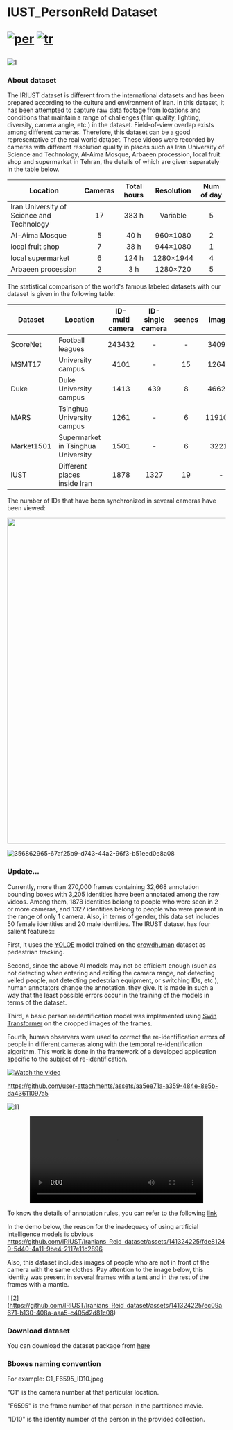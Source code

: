 # IUST_PersonReId Dataset   <p align="left">  [![per](https://img.shields.io/badge/lang-tr-red.svg)](https://https://github.com/ComputerVisionIUST/IUST_PersonReId/edit/main/README.md)  [![tr](https://img.shields.io/badge/lang-pr-yellow.svg)](https://github.com/aytakg/reid/blob/main/README.pr.md) </p>

![1](https://github.com/IRIUST/Iranians_Reid_dataset/assets/141324225/782122d5-235a-4314-9d81-7eceec56c960)

### About dataset

The IRIUST dataset is different from the international datasets and has been prepared according to the culture and environment of Iran. In this dataset, it has been attempted to capture raw data footage from locations and conditions that maintain a range of challenges (film quality, lighting, diversity, camera angle, etc.) in the dataset. Field-of-view overlap exists among different cameras. Therefore, this dataset can be a good representative of the real world dataset.
These videos were recorded by cameras with different resolution quality in places such as Iran University of Science and Technology, Al-Aima Mosque, Arbaeen procession, local fruit shop and supermarket in Tehran, the details of which are given separately in the table below.

| Location  | Cameras | Total hours | Resolution |Num of day|
| ------  | :---:  | :---:  | :---:  | :---:  |
| Iran University of Science and Technology  | 17 | 383 h| Variable| 5|
| Al-Aima Mosque | 5 | 40 h| 960×1080 | 2|
| local fruit shop | 7 | 38 h | 944×1080 | 1 |
| local supermarket | 6 | 124 h | 1280×1944  | 4 |
| Arbaeen procession | 2 | 3 h | 1280×720 | 5 |

The statistical comparison of the world's famous labeled datasets with our dataset is given in the following table:

| Dataset | Location  | ID-multi camera | ID-single camera | scenes | images |
| ----- | ------  | :---:  | :---:  | :---:  | :---:  |
| ScoreNet  | Football leagues | 243432 | - | -| 340993|
| MSMT17  | University campus | 4101 | - | 15| 126441 |
| Duke | Duke University campus | 1413 | 439 | 8 | 466261 |
| MARS | Tsinghua University campus | 1261 | - | 6  | 1191003 |
| Market1501 | Supermarket in Tsinghua University | 1501 | - | 6 | 32217 |
| IUST | Different places inside Iran | 1878 | 1327 | 19 | - |



The number of IDs that have been synchronized in several cameras have been viewed:
<p align="center"><img src="![_Labeled Data](https://github.com/user-attachments/assets/67226f29-5ab6-4e36-ac66-b910b48faad1)" width="750"/></p>

![356862965-67af25b9-d743-44a2-96f3-b51eed0e8a08](https://github.com/user-attachments/assets/490f0d3e-db4a-47a0-a79b-5e93135f5510)


### Update...
Currently, more than 270,000 frames containing 32,668 annotation bounding boxes with 3,205 identities have been annotated among the raw videos. Among them, 1878 identities belong to people who were seen in 2 or more cameras, and 1327 identities belong to people who were present in the range of only 1 camera. Also, in terms of gender, this data set includes 50 female identities and 20 male identities. The IRUST dataset has four salient features::

First, it uses the [YOLOE](https://github.com/PaddlePaddle/PaddleDetection/blob/release/2.7/deploy/pipeline/docs/tutorials/pphuman_mot_en.md) model trained on the [crowdhuman](https://www.crowdhuman.org/) dataset as pedestrian tracking.

Second, since the above AI models may not be efficient enough (such as not detecting when entering and exiting the camera range, not detecting veiled people, not detecting pedestrian equipment, or switching IDs, etc.), human annotators change the annotation. they give. It is made in such a way that the least possible errors occur in the training of the models in terms of the dataset.

Third, a basic person reidentification model was implemented using [Swin Transformer](https://github.com/layumi/Person_reID_baseline_pytorch) on the cropped images of the frames.

Fourth, human observers were used to correct the re-identification errors of people in different cameras along with the temporal re-identification algorithm. This work is done in the framework of a developed application specific to the subject of re-identification.




[![Watch the video]()](https://github.com/user-attachments/assets/ef987d49-9f29-423d-a4c4-b7f0a9b2b612)

https://github.com/user-attachments/assets/aa5ee71a-a359-484e-8e5b-da43611097a5




![11](https://github.com/user-attachments/assets/63b52fbc-dca7-4de5-812a-76ee1bbb6056)


<div align="center">
  <video src="https://github.com/user-attachments/assets/63b52fbc-dca7-4de5-812a-76ee1bbb6056" width="400" />
</div>



To know the details of annotation rules, you can refer to the following [link](https://docs.google.com/document/d/1rZ8E1QVWvn_c9F-WZDP7kzvAkSqddh-mRWyCYfB-iZY/edit?pli=1)


In the demo below, the reason for the inadequacy of using artificial intelligence models is obvious
https://github.com/IRIUST/Iranians_Reid_dataset/assets/141324225/fde81249-5d40-4a11-9be4-2117e11c2896

Also, this dataset includes images of people who are not in front of the camera with the same clothes.
Pay attention to the image below, this identity was present in several frames with a tent and in the rest of the frames with a mantle.


! [2] (https://github.com/IRIUST/Iranians_Reid_dataset/assets/141324225/ec09a671-b130-408a-aaa5-c405d2d81c08)




### Download dataset
You can download the dataset package from [here](https://drive.google.com/file/d/1BoBmL1FtYON4coItUbvBFWlS4vUw8Qz_/view?usp=sharing)

### Bboxes naming convention

For example: C1_F6595_ID10.jpeg

"C1" is the camera number at that particular location.

"F6595" is the frame number of that person in the partitioned movie.

"ID10" is the identity number of the person in the provided collection.
